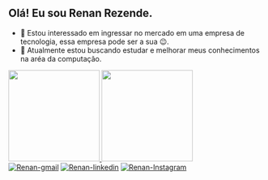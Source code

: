 ## Olá! Eu sou Renan Rezende.

- 👀 Estou interessado em ingressar no mercado em uma empresa de tecnologia, essa empresa pode ser a sua 😉.
- 🌱 Atualmente estou buscando estudar e melhorar meus conhecimentos na aréa da computação.

<div>
  <a href="https://github.com/Renan906">
    <img
      height="180em"
      src="https://github-readme-stats.vercel.app/api?username=Renan906&locale=pt-br&theme=tokyonight&show_icons=true&count_private=true"
    />
    <img
      height="180em"
      src=
    />
  </a>
</div>

<div>
  <a href="mailto:renanrezende224@gmail.com"
    ><img
      src="https://img.shields.io/badge/Gmail-D14836?style=for-the-badge&logo=gmail&logoColor=white"
      alt="Renan-gmail"
  /></a>
  <a href="https://www.linkedin.com/in/renan-rezende-rol%C3%A3o-a11a64207/"
    ><img
      src="https://img.shields.io/badge/LinkedIn-0077B5?style=for-the-badge&logo=linkedin&logoColor=white"
      alt="Renan-linkedin"
  /></a><a 
    ></a>
      <a href="https://instagram.com/renanrolao"
      ><img 
      src="https://img.shields.io/badge/-Instagram-%23E4405F?style=for-the-badge&logo=instagram&logoColor=white"
      alt="Renan-Instagram"
  /></a>
</div>
<img
  src="https://raw.githubusercontent.com/Renan906/Renan906/output/github-contribution-grid-snake.svg"
  alt=""
/>
  

